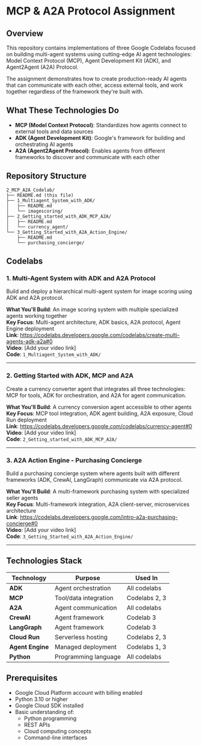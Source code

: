 # MCP & A2A Protocol Assignment

## Overview

This repository contains implementations of three Google Codelabs focused on building multi-agent systems using cutting-edge AI agent technologies: Model Context Protocol (MCP), Agent Development Kit (ADK), and Agent2Agent (A2A) Protocol.

The assignment demonstrates how to create production-ready AI agents that can communicate with each other, access external tools, and work together regardless of the framework they're built with.

## What These Technologies Do

- **MCP (Model Context Protocol)**: Standardizes how agents connect to external tools and data sources
- **ADK (Agent Development Kit)**: Google's framework for building and orchestrating AI agents
- **A2A (Agent2Agent Protocol)**: Enables agents from different frameworks to discover and communicate with each other

## Repository Structure

```
2_MCP_A2A_Codelab/
├── README.md (this file)
├── 1_Multiagent_System_with_ADK/
│   ├── README.md
│   └── imagescoring/
├── 2_Getting_started_with_ADK_MCP_A2A/
│   ├── README.md
│   └── currency_agent/
└── 3_Getting_Started_with_A2A_Action_Engine/
    ├── README.md
    └── purchasing_concierge/
```

## Codelabs

### 1. Multi-Agent System with ADK and A2A Protocol

Build and deploy a hierarchical multi-agent system for image scoring using ADK and A2A protocol.

**What You'll Build**: An image scoring system with multiple specialized agents working together  
**Key Focus**: Multi-agent architecture, ADK basics, A2A protocol, Agent Engine deployment  
**Link**: https://codelabs.developers.google.com/codelabs/create-multi-agents-adk-a2a#0  
**Video**: [Add your video link]  
**Code**: `1_Multiagent_System_with_ADK/`

---

### 2. Getting Started with ADK, MCP and A2A

Create a currency converter agent that integrates all three technologies: MCP for tools, ADK for orchestration, and A2A for agent communication.

**What You'll Build**: A currency conversion agent accessible to other agents  
**Key Focus**: MCP tool integration, ADK agent building, A2A exposure, Cloud Run deployment  
**Link**: https://codelabs.developers.google.com/codelabs/currency-agent#0  
**Video**: [Add your video link]  
**Code**: `2_Getting_started_with_ADK_MCP_A2A/`

---

### 3. A2A Action Engine - Purchasing Concierge

Build a purchasing concierge system where agents built with different frameworks (ADK, CrewAI, LangGraph) communicate via A2A protocol.

**What You'll Build**: A multi-framework purchasing system with specialized seller agents  
**Key Focus**: Multi-framework integration, A2A client-server, microservices architecture  
**Link**: https://codelabs.developers.google.com/intro-a2a-purchasing-concierge#0  
**Video**: [Add your video link]  
**Code**: `3_Getting_Started_with_A2A_Action_Engine/`

---

## Technologies Stack

| Technology | Purpose | Used In |
|------------|---------|---------|
| **ADK** | Agent orchestration | All codelabs |
| **MCP** | Tool/data integration | Codelabs 2, 3 |
| **A2A** | Agent communication | All codelabs |
| **CrewAI** | Agent framework | Codelab 3 |
| **LangGraph** | Agent framework | Codelab 3 |
| **Cloud Run** | Serverless hosting | Codelabs 2, 3 |
| **Agent Engine** | Managed deployment | Codelabs 1, 3 |
| **Python** | Programming language | All codelabs |

## Prerequisites

- Google Cloud Platform account with billing enabled
- Python 3.10 or higher
- Google Cloud SDK installed
- Basic understanding of:
  - Python programming
  - REST APIs
  - Cloud computing concepts
  - Command-line interfaces